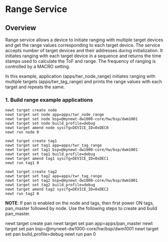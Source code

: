 # Range Service

## Overview

Range service allows a device to initiate ranging with multiple target devices and get the range values corresponding to each target device.
The service accepts number of target devices and their addresses during initialization. It initiates ranging with each target device in a sequence and returns the time stamps used to calculate the ToF and range. The frequency of ranging is controlled by a MACRO setting.

In this example, application (apps/twr_node_range) initiates ranging with multiple targets (apps/twr_tag_range) and prints the range values with each target and repeats the same.

### 1. Build range example applications
```no-highlight
newt target create node
newt target set node app=apps/twr_node_range
newt target set node bsp=@mynewt-dw1000-core/hw/bsp/dwm1001
newt target set node build_profile=debug 
newt target amend node syscfg=DEVICE_ID=0xDEC0
newt run node 0

newt target create tag1
newt target set tag1 app=apps/twr_tag_range
newt target set tag1 bsp=@mynewt-dw1000-core/hw/bsp/dwm1001
newt target set tag1 build_profile=debug
newt target amend tag1 syscfg=DEVICE_ID=0xDEC1
newt run tag1 0

newt target create tag2
newt target set tag2 app=apps/twr_tag_range
newt target set tag2 bsp=@mynewt-dw1000-core/hw/bsp/dwm1001
newt target set tag2 build_profile=debug
newt target amend tag2 syscfg=DEVICE_ID=0xDEC2
newt run tag2 0
```

**NOTE**: If pan is enabled on the node and tags, then first power ON tags, pan_master followed by node. Use the following steps to create and build pan_master.

newt target create pan
newt target set pan app=apps/pan_master
newt target set pan bsp=@mynewt-dw1000-core/hw/bsp/dwm1001
newt target set pan build_profile=debug
newt run pan 0

